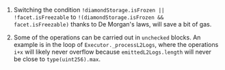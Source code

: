 1. Switching the condition ``!diamondStorage.isFrozen || !facet.isFreezable`` to ``!(diamondStorage.isFrozen && facet.isFreezable)`` thanks to De Morgan's laws, will save a bit of gas.

2. Some of the operations can be carried out in ``unchecked`` blocks. An example is in the loop of ``Executor._processL2Logs``, where the operations ``i+x`` will likely never overflow because ``emittedL2Logs.length`` will never be close to ``type(uint256).max``.